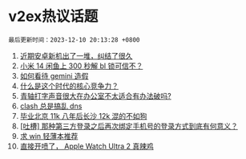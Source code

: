 # v2ex热议话题

`最后更新时间：2023-12-10 20:13:28 +0800`

1. [近期安卓新机出了一堆，纠结了很久](https://www.v2ex.com/t/998995)
1. [小米 14 闲鱼上 300 秒解 bl 锁可信不？](https://www.v2ex.com/t/999070)
1. [如何看待 gemini 造假](https://www.v2ex.com/t/999027)
1. [什么是这个时代的核心竞争力？](https://www.v2ex.com/t/999095)
1. [青轴打字声音很大在办公室不太适合有办法破吗?](https://www.v2ex.com/t/999021)
1. [clash 总是搞乱 dns](https://www.v2ex.com/t/999090)
1. [毕业北京 11k 八年后长沙 12k 混的不如狗](https://www.v2ex.com/t/999000)
1. [[吐槽] 那种第三方登录之后再次绑定手机号的登录方式到底有何意义？](https://www.v2ex.com/t/999100)
1. [求 win 轻薄本推荐](https://www.v2ex.com/t/999054)
1. [直接开喷了， Apple Watch Ultra 2 真辣鸡](https://www.v2ex.com/t/999137)

